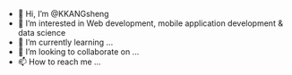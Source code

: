 - 👋 Hi, I’m @KKANGsheng
- 👀 I’m interested in Web development, mobile application development & data science
- 🌱 I’m currently learning ...
- 💞️ I’m looking to collaborate on ...
- 📫 How to reach me ...

<!---
KKANGsheng/KKANGsheng is a ✨ special ✨ repository because its `README.md` (this file) appears on your GitHub profile.
You can click the Preview link to take a look at your changes.
--->
